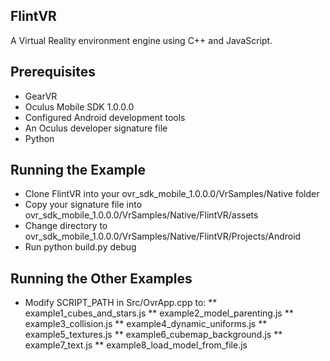 FlintVR
--------

A Virtual Reality environment engine using C++ and JavaScript.


Prerequisites
-------------

* GearVR
* Oculus Mobile SDK 1.0.0.0
* Configured Android development tools
* An Oculus developer signature file
* Python


Running the Example
-------------------

* Clone FlintVR into your ovr_sdk_mobile_1.0.0.0/VrSamples/Native folder
* Copy your signature file into ovr_sdk_mobile_1.0.0.0/VrSamples/Native/FlintVR/assets
* Change directory to ovr_sdk_mobile_1.0.0.0/VrSamples/Native/FlintVR/Projects/Android
* Run python build.py debug


Running the Other Examples
--------------------------

* Modify SCRIPT_PATH in Src/OvrApp.cpp to:
** example1_cubes_and_stars.js
** example2_model_parenting.js
** example3_collision.js
** example4_dynamic_uniforms.js
** example5_textures.js
** example6_cubemap_background.js
** example7_text.js
** example8_load_model_from_file.js